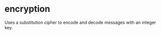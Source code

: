 encryption
==========

Uses a substitution cipher to encode and decode messages with an integer key.
